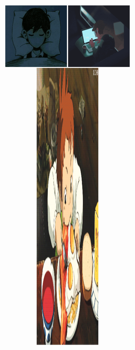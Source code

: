 <p align="center">
  <img src="assets/sleep.gif" height="200" width="200" />
  <img src="assets/code.gif" height="200" width="200" />
  <img src="assets/eat.gif" height="900" width="200" />
</p>
